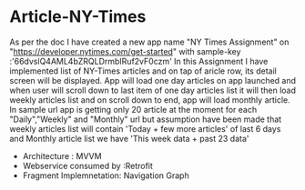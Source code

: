 # Article-NY-Times
As per the doc I have created a new app name "NY Times Assignment" on "https://developer.nytimes.com/get-started" 
with sample-key :'66dvslQ4AML4bZRQLDrmbIRuf2vF0czm'
In this Assignment I have implemented list of NY-Times articles and on tap of aricle row, its detail screen will be displayed.
App will load one day articles on app launched and when user will scroll down to last item of one day articles list it will then load weekly articles list and on scroll down to end, app will load monthly article.
In sample url app is getting only 20 article at the moment for each "Daily","Weekly" and "Monthly" url but assumption have been made that  weekly articles list will contain 'Today + few more articles' of last 6 days and Monthly article list we have 'This week data + past 23 data'

- Architecture : MVVM 
- Webservice consumed by :Retrofit
- Fragment Implemnetation: Navigation Graph
